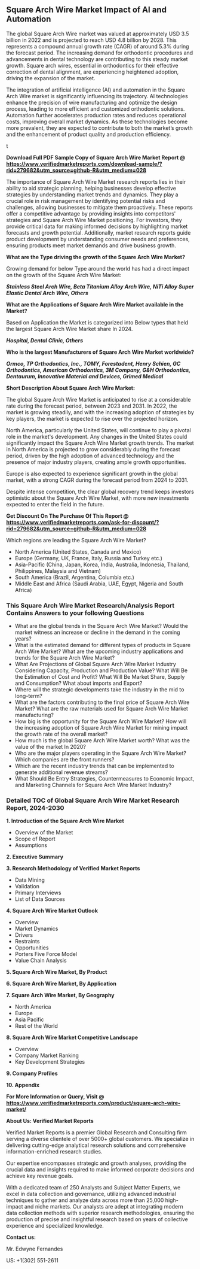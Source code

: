 <h2>Square Arch Wire Market Impact of AI and Automation</h2><p>The global Square Arch Wire market was valued at approximately USD 3.5 billion in 2022 and is projected to reach USD 4.8 billion by 2028. This represents a compound annual growth rate (CAGR) of around 5.3% during the forecast period. The increasing demand for orthodontic procedures and advancements in dental technology are contributing to this steady market growth. Square arch wires, essential in orthodontics for their effective correction of dental alignment, are experiencing heightened adoption, driving the expansion of the market.</p><p>The integration of artificial intelligence (AI) and automation in the Square Arch Wire market is significantly influencing its trajectory. AI technologies enhance the precision of wire manufacturing and optimize the design process, leading to more efficient and customized orthodontic solutions. Automation further accelerates production rates and reduces operational costs, improving overall market dynamics. As these technologies become more prevalent, they are expected to contribute to both the market’s growth and the enhancement of product quality and production efficiency.</p>t</p><p id="" class=""><strong>Download Full PDF Sample Copy of Square Arch Wire Market Report @ <a href="https://www.verifiedmarketreports.com/download-sample/?rid=279682&utm_source=github-R&utm_medium=028" target="_blank">https://www.verifiedmarketreports.com/download-sample/?rid=279682&utm_source=github-R&utm_medium=028</a></strong></p><p>The importance of&nbsp;Square Arch Wire Market research reports lies in their ability to aid strategic planning, helping businesses develop effective strategies by understanding market trends and dynamics. They play a crucial role in risk management by identifying potential risks and challenges, allowing businesses to mitigate them proactively. These reports offer a competitive advantage by providing insights into competitors' strategies and Square Arch Wire Market positioning. For investors, they provide critical data for making informed decisions by highlighting market forecasts and growth potential. Additionally, market research reports guide product development by understanding consumer needs and preferences, ensuring products meet market demands and drive business growth.</p><p><strong>What are the&nbsp;Type driving the growth of the Square Arch Wire Market?</strong></p><p id="" class="">Growing demand for below Type around the world has had a direct impact on the growth of the Square Arch Wire Market:</p><em><strong>Stainless Steel Arch Wire, Beta Titanium Alloy Arch Wire, NiTi Alloy Super Elastic Dental Arch Wire, Others</strong></em></p><strong>What are the&nbsp;Applications&nbsp;of Square Arch Wire Market available in the Market?</strong></p><p id="" class="">Based on Application the Market is categorized into Below types that held the largest Square Arch Wire Market share In 2024.</p><em><strong>Hospital, Dental Clinic, Others</strong></em></p><strong>Who is the largest Manufacturers of Square Arch Wire Market worldwide?</strong></p><p><em><strong>Ormco, TP Orthodontics, Inc., TOMY, Forestadent, Henry Schien, GC Orthodontics, American Orthodontics, 3M Company, G&H Orthodontics, Dentaurum, Innovative Material and Devices, Grimed Medical</strong></em></p><p id="" class=""><strong>Short Description About Square Arch Wire Market:</strong></p><p>The global Square Arch Wire Market is anticipated to rise at a considerable rate during the forecast period, between 2023 and 2031. In 2022, the market is growing steadily, and with the increasing adoption of strategies by key players, the market is expected to rise over the projected horizon.</p><p>North America, particularly the United States, will continue to play a pivotal role in the market's development. Any changes in the United States could significantly impact the Square Arch Wire Market growth trends. The market in North America is projected to grow considerably during the forecast period, driven by the high adoption of advanced technology and the presence of major industry players, creating ample growth opportunities.</p><p>Europe is also expected to experience significant growth in the global market, with a strong CAGR during the forecast period from 2024 to 2031.</p><p>Despite intense competition, the clear global recovery trend keeps investors optimistic about the Square Arch Wire Market, with more new investments expected to enter the field in the future.</p><p id="" class=""><strong>Get Discount On The Purchase Of This Report @ <a href="https://www.verifiedmarketreports.com/ask-for-discount/?rid=279682&utm_source=github-R&utm_medium=028" target="_blank">https://www.verifiedmarketreports.com/ask-for-discount/?rid=279682&utm_source=github-R&utm_medium=028</a></strong></p>Which regions are leading the Square Arch Wire Market?</p><ul><li>North America (United States, Canada and Mexico)</li><li>Europe (Germany, UK, France, Italy, Russia and Turkey etc.)</li><li>Asia-Pacific (China, Japan, Korea, India, Australia, Indonesia, Thailand, Philippines, Malaysia and Vietnam)</li><li>South America (Brazil, Argentina, Columbia etc.)</li><li>Middle East and Africa (Saudi Arabia, UAE, Egypt, Nigeria and South Africa)</li></ul><h3 id="" class="">This Square Arch Wire Market Research/Analysis Report Contains Answers to your following Questions</h3><ul><li>What are the global trends in the Square Arch Wire Market? Would the market witness an increase or decline in the demand in the coming years?</li><li>What is the estimated demand for different types of products in Square Arch Wire Market? What are the upcoming industry applications and trends for the Square Arch Wire Market?</li><li>What Are Projections of Global Square Arch Wire Market Industry Considering Capacity, Production and Production Value? What Will Be the Estimation of Cost and Profit? What Will Be Market Share, Supply and Consumption? What about imports and Export?</li><li>Where will the strategic developments take the industry in the mid to long-term?</li><li>What are the factors contributing to the final price of Square Arch Wire Market? What are the raw materials used for Square Arch Wire Market manufacturing?</li><li>How big is the opportunity for the Square Arch Wire Market? How will the increasing adoption of Square Arch Wire Market for mining impact the growth rate of the overall market?</li><li>How much is the global Square Arch Wire Market worth? What was the value of the market In 2020?</li><li>Who are the major players operating in the Square Arch Wire Market? Which companies are the front runners?</li><li>Which are the recent industry trends that can be implemented to generate additional revenue streams?</li><li>What Should Be Entry Strategies, Countermeasures to Economic Impact, and Marketing Channels for Square Arch Wire Market Industry?</li></ul><h3 id="" class="">Detailed TOC of Global Square Arch Wire Market Research Report, 2024-2030</h3><p id="" class=""><strong>1. Introduction of the Square Arch Wire Market</strong></p><ul><li>Overview of the Market</li><li>Scope of Report</li><li>Assumptions</li></ul><p id="" class=""><strong>2. Executive Summary</strong></p><p id="" class=""><strong>3. Research Methodology of Verified Market Reports</strong></p><ul><li>Data Mining</li><li>Validation</li><li>Primary Interviews</li><li>List of Data Sources</li></ul><p id="" class=""><strong>4. Square Arch Wire Market Outlook</strong></p><ul><li>Overview</li><li>Market Dynamics</li><li>Drivers</li><li>Restraints</li><li>Opportunities</li><li>Porters Five Force Model</li><li>Value Chain Analysis</li></ul><p id="" class=""><strong>5. Square Arch Wire Market, By Product</strong></p><p id="" class=""><strong>6. Square Arch Wire Market, By Application</strong></p><p id="" class=""><strong>7. Square Arch Wire Market, By Geography</strong></p><ul><li>North America</li><li>Europe</li><li>Asia Pacific</li><li>Rest of the World</li></ul><p id="" class=""><strong>8. Square Arch Wire Market Competitive Landscape</strong></p><ul><li>Overview</li><li>Company Market Ranking</li><li>Key Development Strategies</li></ul><p id="" class=""><strong>9. Company Profiles</strong></p><p id="" class=""><strong>10. Appendix</strong></p><p id="" class=""><strong>For More Information or Query, Visit @ <a href="https://www.verifiedmarketreports.com/product/square-arch-wire-market/" target="_blank">https://www.verifiedmarketreports.com/product/square-arch-wire-market/</a></strong></p><p id="" class=""><strong>About Us: Verified Market Reports</strong></p><p id="" class="">Verified Market Reports is a premier Global Research and Consulting firm serving a diverse clientele of over 5000+ global customers. We specialize in delivering cutting-edge analytical research solutions and comprehensive information-enriched research studies.</p><p id="" class="">Our expertise encompasses strategic and growth analyses, providing the crucial data and insights required to make informed corporate decisions and achieve key revenue goals.</p><p id="" class="">With a dedicated team of 250 Analysts and Subject Matter Experts, we excel in data collection and governance, utilizing advanced industrial techniques to gather and analyze data across more than 25,000 high-impact and niche markets. Our analysts are adept at integrating modern data collection methods with superior research methodologies, ensuring the production of precise and insightful research based on years of collective experience and specialized knowledge.</p><p id="" class=""><strong>Contact us:</strong></p><p id="" class="">Mr. Edwyne Fernandes</p><p id="" class="">US: +1(302) 551-2611</p>
